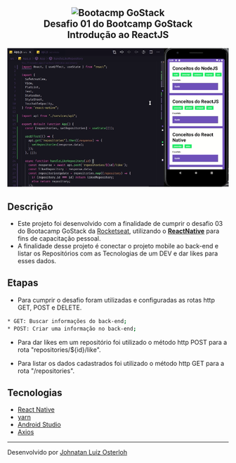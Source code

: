 <h2 align="center"><a href="https://rocketseat.com.br/" target="_blank" style="text-decoration: none">
    <img alt="Bootacmp GoStack" src="https://camo.githubusercontent.com/0a35fb0a0add717a1556200218530580cca84bfd7a0e8c3f5c28fc72e02cd3fb/68747470733a2f2f73746f726167652e676f6f676c65617069732e636f6d2f676f6c64656e2d77696e642f626f6f7463616d702d676f737461636b2f6865616465722d6465736166696f732d6e65772e706e67" width="50%"/>
    <br>
    Desafio 01 do Bootcamp GoStack
    <br>
    Introdução ao ReactJS
</a></h2>

<div>
  <img alt="GIF projeto" src="assets/desafio03.gif">
</div>

## Descrição

- Este projeto foi desenvolvido com a finalidade de cumprir o desafio 03 do Bootacamp GoStack da [Rocketseat](https://rocketseat.com.br/), utilizando o <strong>[ReactNative](https://reactnative.dev/)</strong> para fins de capacitação pessoal.
- A finalidade desse projeto é conectar o projeto mobile ao back-end e listar os Repositórios com as Tecnologias de um DEV e dar likes para esses dados.

## Etapas

- Para cumprir o desafio foram utilizadas e configuradas as rotas http GET, POST e DELETE.

```bash
* GET: Buscar informações do back-end;
* POST: Criar uma informação no back-end;
```

- Para dar likes em um repositório foi utilizado o método http POST para a rota "repositories/\${id}/like".

- Para listar os dados cadastrados foi utilizado o método http GET para a rota "/repositories".

## Tecnologias

- [React Native](https://reactnative.dev/)
- [yarn](https://yarnpkg.com/)
- [Android Studio](https://developer.android.com/studio)
- [Axios](https://github.com/axios/axios)

---

Desenvolvido por [Johnatan Luiz Osterloh](https://www.linkedin.com/in/johnatanosterloh/)
